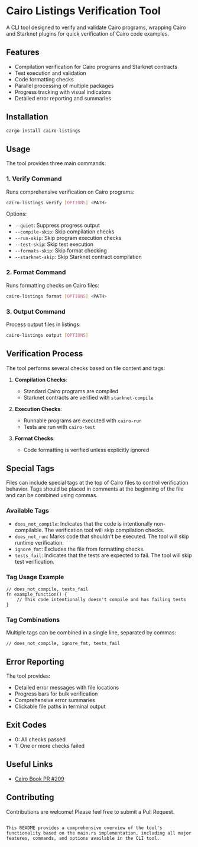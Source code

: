 # Cairo Listings Verification Tool

A CLI tool designed to verify and validate Cairo programs, wrapping Cairo and Starknet plugins for quick verification of Cairo code examples.

## Features

- Compilation verification for Cairo programs and Starknet contracts
- Test execution and validation
- Code formatting checks
- Parallel processing of multiple packages
- Progress tracking with visual indicators
- Detailed error reporting and summaries

## Installation

```bash
cargo install cairo-listings
```

## Usage

The tool provides three main commands:

### 1. Verify Command

Runs comprehensive verification on Cairo programs:

```bash
cairo-listings verify [OPTIONS] <PATH>
```

Options:
- `--quiet`: Suppress progress output
- `--compile-skip`: Skip compilation checks
- `--run-skip`: Skip program execution checks
- `--test-skip`: Skip test execution
- `--formats-skip`: Skip format checking
- `--starknet-skip`: Skip Starknet contract compilation

### 2. Format Command

Runs formatting checks on Cairo files:

```bash
cairo-listings format [OPTIONS] <PATH>
```

### 3. Output Command

Process output files in listings:

```bash
cairo-listings output [OPTIONS]
```

## Verification Process

The tool performs several checks based on file content and tags:

1. **Compilation Checks**:
   - Standard Cairo programs are compiled
   - Starknet contracts are verified with `starknet-compile`

2. **Execution Checks**:
   - Runnable programs are executed with `cairo-run`
   - Tests are run with `cairo-test`

3. **Format Checks**:
   - Code formatting is verified unless explicitly ignored

## Special Tags

Files can include special tags at the top of Cairo files to control verification behavior. Tags should be placed in comments at the beginning of the file and can be combined using commas.

### Available Tags

- `does_not_compile`: Indicates that the code is intentionally non-compilable. The verification tool will skip compilation checks.
- `does_not_run`: Marks code that shouldn't be executed. The tool will skip runtime verification.
- `ignore_fmt`: Excludes the file from formatting checks.
- `tests_fail`: Indicates that the tests are expected to fail. The tool will skip test verification.

### Tag Usage Example

```cairo
// does_not_compile, tests_fail
fn example_function() {
    // This code intentionally doesn't compile and has failing tests
}
```

### Tag Combinations

Multiple tags can be combined in a single line, separated by commas:
```cairo
// does_not_compile, ignore_fmt, tests_fail
```

## Error Reporting

The tool provides:
- Detailed error messages with file locations
- Progress bars for bulk verification
- Comprehensive error summaries
- Clickable file paths in terminal output

## Exit Codes

- 0: All checks passed
- 1: One or more checks failed

## Useful Links

- [Cairo Book PR #209](https://github.com/cairo-book/cairo-book.github.io/pull/209)

## Contributing

Contributions are welcome! Please feel free to submit a Pull Request.
```

This README provides a comprehensive overview of the tool's functionality based on the main.rs implementation, including all major features, commands, and options available in the CLI tool.
